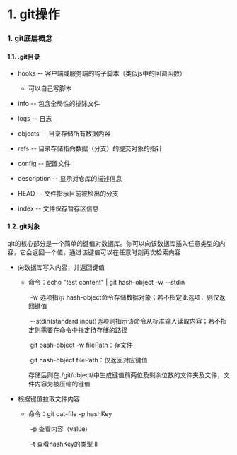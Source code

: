 # 1. git操作

### 1. git底层概念

#### 1.1. .git目录

* hooks -- 客户端或服务端的钩子脚本（类似js中的回调函数）

  * 可以自己写脚本

* info  -- 包含全局性的排除文件  

* logs -- 日志

* objects -- 目录存储所有数据内容

* refs -- 目录存储指向数据（分支）的提交对象的指针

* config -- 配置文件

* description -- 显示对仓库的描述信息

* HEAD -- 文件指示目前被检出的分支

* index -- 文件保存暂存区信息


#### 1.2. git对象

​		git的核心部分是一个简单的键值对数据库。你可以向该数据库插入任意类型的内容，它会返回一个值，通过该键值可以在任意时刻再次检索内容

- 向数据库写入内容，并返回键值

  - 命令：echo "test content" | git hash-object -w --stdin

    ​	-w 选项指示 hash-object命令存储数据对象；若不指定此选项，则仅返回键值

    ​	--stdin(standard input)选项则指示该命令从标准输入读取内容；若不指定则需要在命令中指定待存储的路径

    ​		git bash-object -w filePath：存文件

    ​		git hash-object filePath：仅返回对应键值

    存储后则在./git/object/中生成键值前两位及剩余位数的文件夹及文件，文件内容为被压缩的键值

- 根据键值拉取文件内容

  - 命令：git cat-file -p hashKey

    ​	-p 查看内容（value)

    ​	-t 查看hashKey的类型 ll 